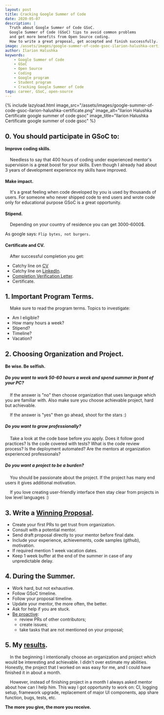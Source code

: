 ```yaml
---
layout: post
title: Cracking Google Summer of Code
date: 2020-05-07
description: |
  Truth about Google Summer of Code GSoC.
  Google Summer of Code (GSoC) tips to avoid common problems
  and get more benefits from Open Source coding.
  How to write a great proposal, get accepted and finish successfully.
image: /assets/images/google-summer-of-code-gsoc-ilarion-halushka-certificate.png
author: Ilarion Halushka
keywords:
    - Google Summer of Code
    - GSoC
    - Open Source
    - Coding
    - Google program
    - Student program
    - Cracking Google Summer of Code
tags: career, GSoC, open-source
---
```


{% include lazyload.html image_src="/assets/images/google-summer-of-code-gsoc-ilarion-halushka-certificate.png" image_alt="Ilarion Halushka Certificate google summer of code gsoc" image_title="Ilarion Halushka Certificate google summer of code gsoc" %}

## 0. You should participate in GSoC to:

#### Improve coding skills.

&nbsp;&nbsp;&nbsp; Needless to say that 400 hours of coding under experienced mentor's supervision is a great boost for your skills.
Even though I already had about 3 years of development experience my skills have improved.

#### Make impact.

&nbsp;&nbsp;&nbsp; It's a great feeling when code developed by you is used by thousands of users.
For someone who never shipped code to end users and wrote code only for educational purpose GSoC is a great opportunity.

#### Stipend.

&nbsp;&nbsp;&nbsp; Depending on your country of residence you can get 3000-6000$.

As google says: `Flip bytes, not burgers.`

#### Certificate and CV.

&nbsp;&nbsp;&nbsp; After successful completion you get:
* Catchy line on <a target="_blank" href="{{ site.url }}/about">CV</a>
* Catchy line on <a target="_blank" href="https://www.linkedin.com/in/ilarion-halushka-6a31a5173">LinkedIn</a>. 
* <a target="_blank" href="https://gist.github.com/IlarionHalushka/5d2fd5a74aaffad426c81253e8dd5c65#completion-verification-letter">Completion Verification Letter</a>.
* Certificate.

## 1. Important Program Terms.

&nbsp;&nbsp;&nbsp; Make sure to read the program terms. Topics to investigate:

* Am I eligible?
* How many hours a week?
* Stipend?
* Timeline?
* Vacation?

## 2. Choosing Organization and Project.

#### Be wise. Be selfish.

##### Do you want to work 50-60 hours a week and spend summer in front of your PC?

&nbsp;&nbsp;&nbsp; If the answer is "no" then choose organization that uses language which you are familiar with.
Also make sure you choose achievable project, hard but achievable.

&nbsp;&nbsp;&nbsp; If the answer is "yes" then go ahead, shoot for the stars :)

##### Do you want to grow professionally?

&nbsp;&nbsp;&nbsp; Take a look at the code base before you apply.
Does it follow good practices? 
Is the code covered with tests?
What is the code review process? 
Is the deployment automated?
Are the mentors at organization experienced professionals?

##### Do you want a project to be a burden?

&nbsp;&nbsp;&nbsp; You should be passionate about the project.
If the project has many end users it gives additional motivation.

&nbsp;&nbsp;&nbsp; If you love creating user-friendly interface then stay clear from
projects in low level languages :)

## 3. Write a <a target="_blank" href="https://docs.google.com/document/d/1CfJZOqpR3I0gsrq9LVMhcTbeCxlN7YwQVUSieNKcQ2k/edit?usp=sharing">Winning Proposal</a>.

* Create your first PRs to get trust from organization.
* Consult with a potential mentor.
* Send draft proposal directly to your mentor before final date.
* Include your experience, achievements, code samples (github), motivation.
* If required mention 1 week vacation dates.
* Keep 1 week buffer at the end of the summer in case of any unpredictable delay.

## 4. During the Summer.

* Work hard, but not exhaustive.
* Follow GSoC timeline.
* Follow your proposal timeline.
* Update your mentor, the more often, the better.
* Ask for help if you are stuck.
* <a target="_blank" href="https://github.com/pulls?q=org%3ARocketChat+author%3AIlarionHalushka">Be proactive</a>: 
   * review PRs of other contributors;
   * create issues;
   * take tasks that are not mentioned on your proposal;

## 5. My <a target="_blank" href="https://gist.github.com/IlarionHalushka/93d90e6fffb9e08c3b9cc1254b696d5b">results</a>. 

&nbsp;&nbsp;&nbsp; In the beginning I intentionally choose an organization and project
which would be interesting and achievable. I didn't over estimate my abilities.
Honestly, the project that I worked on was easy for me, and I could have finished it in about a month.

&nbsp;&nbsp;&nbsp;  However, instead of finishing project in a month
I always asked mentor about how can I help him.
This way I got opportunity to work on:
CI, logging setup, framework upgrade, replacement of major UI components, app share function, bugs, tests, etc.

**The more you give, the more you receive.**









